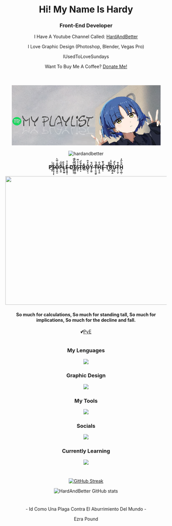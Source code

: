 <h1></h1>
<h1 align="center">Hi! My Name Is Hardy</h1>
<h3 align="center">Front-End Developer</h3>
<p align="center">I Have A Youtube Channel Called: <a href="www.youtube.com/@HardAndBetter" target="_blank">HardAndBetter</a></p>
<p align="center">I Love Graphic Design (Photoshop, Blender, Vegas Pro)</p>
<p align="center">IUsedToLoveSundays</p>
<p align="center">Want To Buy Me A Coffee? <a href="https://ko-fi.com/hardandbetter" target="_blank">Donate Me!</a></p>

 <div align="center" style="margin-top: 50px;">
        <a href="https://open.spotify.com/playlist/2IkzPQMnuKQsqKHeCmtBYn?si=53cb40a24fb34722" target="_blank" rel="noopener noreferrer">
            <img src="https://raw.githubusercontent.com/HardAndBetter/HardAndBetter/refs/heads/main/Banner1.png" 
                 alt="Spotify Playlist Banner" style="max-width: 100%; height: auto;">
        </a>
    </div>
<p align="center">
  <img src="https://komarev.com/ghpvc/?username=hardandbetter&label=Profile%20views&color=0e75b6&style=flat" alt="hardandbetter" />
<h3 align="center">P҉͈̗̾́͗E̶͔̱̟̟̓͐ͅO̵̖̫̭̱̅͂͗̿̀P̷͍̖̮̐͆͑L̷̤͈͇͈͒̀̂E̶̜̥̥̣̠̽̇͑̇ D҈̱͕̞͔̋̀̿̒͒Ḙ̷̮͖͚̈́́̽̓̀S̷̱̟̾͑̇̿T̴͈̍̐̏́ͅṚ̷͖̊̊Ŏ̷̭̫̖͉͐̉̑Ÿ̷̗̯͈́͊ Ț̶̤͉̬̮̒́̈̚̚Ĥ̷̟̖̞̱̇̂E̶̥̝͗̔̃̚ T҉̯̪̓̂̆͊R҉͙͚̞̱̉͊̽̎̇U̴͍̲͓̇̀̋́T̷̟͕̫̗̓͒H̴͖͎̲̲̠̐̈̀̋̒</h3>

<p align="center">
  <img src="https://www.rockandrollarmy.com/magazine/wp-content/uploads/2024/10/manic_street_preachers-critical_thinking_cover_artwork-1280x720.png" width="800" height="400"/>
</p>
<h4 align="center">So much for calculations, So much for standing tall, So much for implications, So much for the decline and fall.</h4>
<p align="center">💕<a href="https://discord.gg/programacion" target="_blank">PyE</a></p>
<h1></h1>

<h3 align="center">My Lenguages</h3>
<p align="center">
  <a href="https://skillicons.dev">
    <img src="https://skillicons.dev/icons?i=html,css,js" />
  </a>
</p>

<h3 align="center">Graphic Design</h3>
<p align="center">
  <a href="https://skillicons.dev">
    <img src="https://skillicons.dev/icons?i=ps,pr,blender" />
  </a>
</p>

<h3 align="center">My Tools</h3>
<p align="center">
  <a href="https://skillicons.dev">
    <img src="https://skillicons.dev/icons?i=visualstudio,vscode,arduino,raspberrypi,unity,github,git,windows,apple" />
  </a>
</p>

<h3 align="center">Socials</h3>
<p align="center">
  <a href="https://skillicons.dev">
    <img src="https://skillicons.dev/icons?i=discord,instagram,twitter" />
  </a>
</p>

<h3 align="center">Currently Learning</h3>
<p align="center">
  <a href="https://skillicons.dev">
    <img src="https://skillicons.dev/icons?i=java" />
  </a>
</p>
<h1></h1>


<div align="center">
        <a href="https://git.io/streak-stats">
            <img src="https://streak-stats.demolab.com?user=HardAndBetter&theme=synthwave&hide_border=true&border_radius=5&short_numbers=true" alt="GitHub Streak">
        </a>
    </div>

<p align="center">
  <img src="https://github-readme-stats.vercel.app/api?username=HardAndBetter&show_icons=true&theme=radical&hide_border=true" alt="HardAndBetter GitHub stats">
</p>
<h1></h1>
<p align="center">- Id Como Una Plaga Contra El Aburrimiento Del Mundo -</p>
<p align="center">Ezra Pound</p>
<h1></h1>
